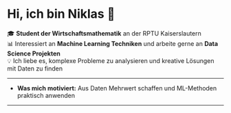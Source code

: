 # Hi, ich bin Niklas 👋

🎓 **Student der Wirtschaftsmathematik** an der RPTU Kaiserslautern  
📊 Interessiert an **Machine Learning Techniken** und arbeite gerne an **Data Science Projekten**  
💡 Ich liebe es, komplexe Probleme zu analysieren und kreative Lösungen mit Daten zu finden

---
- **Was mich motiviert:** Aus Daten Mehrwert schaffen und ML-Methoden praktisch anwenden

---

<!--
**FritNik/FritNik** is a ✨ _special_ ✨ repository because its `README.md` (this file) appears on your GitHub profile.

Here are some ideas to get you started:

- 🔭 I’m currently working on ...
- 🌱 I’m currently learning ...
- 👯 I’m looking to collaborate on ...
- 🤔 I’m looking for help with ...
- 💬 Ask me about ...
- 📫 How to reach me: ...
- 😄 Pronouns: ...
- ⚡ Fun fact: ...
-->
